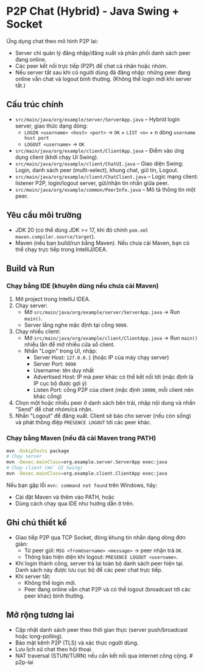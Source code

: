 # P2P Chat (Hybrid) - Java Swing + Socket

Ứng dụng chat theo mô hình P2P lai:
- Server chỉ quản lý đăng nhập/đăng xuất và phân phối danh sách peer đang online.
- Các peer kết nối trực tiếp (P2P) để chat cá nhân hoặc nhóm.
- Nếu server tắt sau khi có người dùng đã đăng nhập: những peer đang online vẫn chat và logout bình thường. (Không thể login mới khi server tắt.)

## Cấu trúc chính
- `src/main/java/org/example/server/ServerApp.java` – Hybrid login server, giao thức dạng dòng:
  - `LOGIN <username> <host> <port>` → `OK` + `LIST <n>` + n dòng `username host port`
  - `LOGOUT <username>` → `OK`
- `src/main/java/org/example/client/ClientApp.java` – Điểm vào ứng dụng client (khởi chạy UI Swing).
- `src/main/java/org/example/client/ChatUI.java` – Giao diện Swing: Login, danh sách peer (multi-select), khung chat, gửi tin, Logout.
- `src/main/java/org/example/client/ChatClient.java` – Logic mạng client: listener P2P, login/logout server, gửi/nhận tin nhắn giữa peer.
- `src/main/java/org/example/common/PeerInfo.java` – Mô tả thông tin một peer.

## Yêu cầu môi trường
- JDK 20 (có thể dùng JDK >= 17, khi đó chỉnh `pom.xml` `maven.compiler.source/target`).
- Maven (nếu bạn build/run bằng Maven). Nếu chưa cài Maven, bạn có thể chạy trực tiếp trong IntelliJ/IDEA.

## Build và Run

### Chạy bằng IDE (khuyên dùng nếu chưa cài Maven)
1. Mở project trong IntelliJ IDEA.
2. Chạy server:
   - Mở `src/main/java/org/example/server/ServerApp.java` → Run `main()`.
   - Server lắng nghe mặc định tại cổng `9090`.
3. Chạy nhiều client:
   - Mở `src/main/java/org/example/client/ClientApp.java` → Run `main()` nhiều lần để mở nhiều cửa sổ client.
   - Nhấn "Login" trong UI, nhập:
     - Server Host: `127.0.0.1` (hoặc IP của máy chạy server)
     - Server Port: `9090`
     - Username: tên duy nhất
     - Advertised Host: IP mà peer khác có thể kết nối tới (mặc định là IP cục bộ được gợi ý)
     - Listen Port: cổng P2P của client (mặc định `10000`, mỗi client nên khác cổng)
4. Chọn một hoặc nhiều peer ở danh sách bên trái, nhập nội dung và nhấn "Send" để chat nhóm/cá nhân.
5. Nhấn "Logout" để đăng xuất. Client sẽ báo cho server (nếu còn sống) và phát thông điệp `PRESENCE LOGOUT` tới các peer khác.

### Chạy bằng Maven (nếu đã cài Maven trong PATH)
```bash
mvn -DskipTests package
# Chạy server
mvn -Dexec.mainClass=org.example.server.ServerApp exec:java
# Chạy client (mở UI Swing)
mvn -Dexec.mainClass=org.example.client.ClientApp exec:java
```

Nếu bạn gặp lỗi `mvn: command not found` trên Windows, hãy:
- Cài đặt Maven và thêm vào PATH, hoặc
- Dùng cách chạy qua IDE như hướng dẫn ở trên.

## Ghi chú thiết kế
- Giao tiếp P2P qua TCP Socket, đóng khung tin nhắn dạng dòng đơn giản:
  - Từ peer gửi: `MSG <fromUsername> <message>` → peer nhận trả `OK`.
  - Thông báo hiện diện khi logout: `PRESENCE LOGOUT <username>`.
- Khi login thành công, server trả lại toàn bộ danh sách peer hiện tại. Danh sách này được lưu cục bộ để các peer chat trực tiếp.
- Khi server tắt:
  - Không thể login mới.
  - Peer đang online vẫn chat P2P và có thể logout (broadcast tới các peer khác) bình thường.

## Mở rộng tương lai
- Cập nhật danh sách peer theo thời gian thực (server push/broadcast hoặc long-polling).
- Bảo mật kênh P2P (TLS) và xác thực người dùng.
- Lưu lịch sử chat theo hội thoại.
- NAT traversal (STUN/TURN) nếu cần kết nối qua internet công cộng.
#   p 2 p - l a i  
 